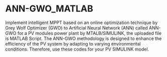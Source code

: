 # ANN-GWO_MATLAB
Implement intelligent MPPT based on an online optimization technique by Grey Wolf Optimizer (GWO) to Artificial Neural Network (ANN) called ANN-GWO for a PV modules power plant by MTALB/SIMULINK, the uploaded file is MATLAB Script. The ANN-GWO methodology is designed to enhance the efficiency of the PV system by adapting to varying environmental conditions. Therefore, use these codes for your PV SIMULINK model.  
